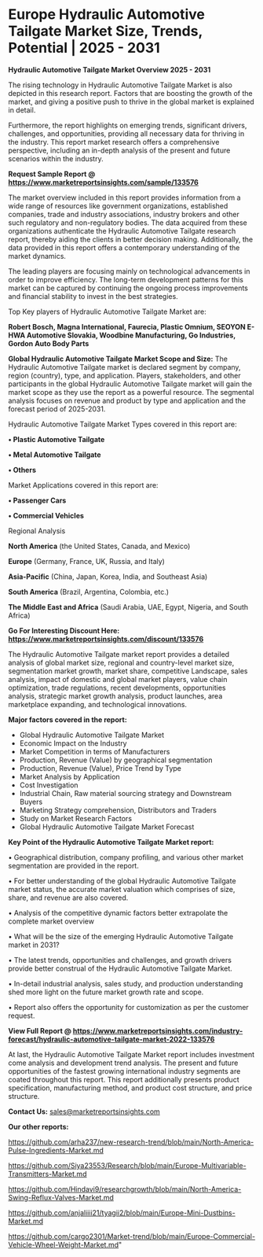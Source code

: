 # Europe Hydraulic Automotive Tailgate Market Size, Trends, Potential | 2025 - 2031

<Strong> Hydraulic Automotive Tailgate Market Overview 2025 - 2031</strong>

The rising technology in Hydraulic Automotive Tailgate Market is also depicted in this research report. Factors that are boosting the growth of the market, and giving a positive push to thrive in the global market is explained in detail.

Furthermore, the report highlights on emerging trends, significant drivers, challenges, and opportunities, providing all necessary data for thriving in the industry. This report market research offers a comprehensive perspective, including an in-depth analysis of the present and future scenarios within the industry.

<strong>Request Sample Report @ <a href=https://www.marketreportsinsights.com/sample/133576>https://www.marketreportsinsights.com/sample/133576</a></strong>

The market overview included in this report provides information from a wide range of resources like government organizations, established companies, trade and industry associations, industry brokers and other such regulatory and non-regulatory bodies. The data acquired from these organizations authenticate the Hydraulic Automotive Tailgate research report, thereby aiding the clients in better decision making. Additionally, the data provided in this report offers a contemporary understanding of the market dynamics.

The leading players are focusing mainly on technological advancements in order to improve efficiency. The long-term development patterns for this market can be captured by continuing the ongoing process improvements and financial stability to invest in the best strategies.

Top Key players of Hydraulic Automotive Tailgate Market are:

<strong>Robert Bosch, Magna International, Faurecia, Plastic Omnium, SEOYON E-HWA Automotive Slovakia, Woodbine Manufacturing, Go Industries, Gordon Auto Body Parts</strong>

<strong><b>Global Hydraulic Automotive Tailgate Market Scope and Size:</b></strong>
The Hydraulic Automotive Tailgate market is declared segment by company, region (country), type, and application. Players, stakeholders, and other participants in the global Hydraulic Automotive Tailgate market will gain the market scope as they use the report as a powerful resource. The segmental analysis focuses on revenue and product by type and application and the forecast period of 2025-2031.

Hydraulic Automotive Tailgate Market Types covered in this report are:

<strong>• Plastic Automotive Tailgate

• Metal Automotive Tailgate

• Others</strong>

Market Applications covered in this report are:

<strong>• Passenger Cars

• Commercial Vehicles</strong> 

Regional Analysis

<strong>North America</strong> (the United States, Canada, and Mexico)

<strong>Europe</strong> (Germany, France, UK, Russia, and Italy)

<strong>Asia-Pacific</strong> (China, Japan, Korea, India, and Southeast Asia)

<strong>South America</strong> (Brazil, Argentina, Colombia, etc.)

<strong>The Middle East and Africa</strong> (Saudi Arabia, UAE, Egypt, Nigeria, and South Africa)

<strong>Go For Interesting Discount Here: <a href=https://www.marketreportsinsights.com/discount/133576>https://www.marketreportsinsights.com/discount/133576</a></strong>

The Hydraulic Automotive Tailgate market report provides a detailed analysis of global market size, regional and country-level market size, segmentation market growth, market share, competitive Landscape, sales analysis, impact of domestic and global market players, value chain optimization, trade regulations, recent developments, opportunities analysis, strategic market growth analysis, product launches, area marketplace expanding, and technological innovations.

<strong><b>Major factors covered in the report:</b></strong>
<ul>
  <li>Global Hydraulic Automotive Tailgate Market </li>
  <li>Economic Impact on the Industry</li>
  <li>Market Competition in terms of Manufacturers</li>
  <li>Production, Revenue (Value) by geographical segmentation</li>
  <li>Production, Revenue (Value), Price Trend by Type</li>
  <li>Market Analysis by Application</li>
  <li>Cost Investigation</li>
  <li>Industrial Chain, Raw material sourcing strategy and Downstream Buyers</li>
  <li>Marketing Strategy comprehension, Distributors and Traders</li>
  <li>Study on Market Research Factors</li>
  <li>Global Hydraulic Automotive Tailgate Market Forecast</li>
</ul>

<strong><b>Key Point of the Hydraulic Automotive Tailgate Market report:</b></strong>

• Geographical distribution, company profiling, and various other market segmentation are provided in the report.

• For better understanding of the global Hydraulic Automotive Tailgate market status, the accurate market valuation which comprises of size, share, and revenue are also covered.

• Analysis of the competitive dynamic factors better extrapolate the complete market overview

• What will be the size of the emerging Hydraulic Automotive Tailgate market in 2031?

• The latest trends, opportunities and challenges, and growth drivers provide better construal of the Hydraulic Automotive Tailgate Market.

• In-detail industrial analysis, sales study, and production understanding shed more light on the future market growth rate and scope.

• Report also offers the opportunity for customization as per the customer request.

<strong><b>View Full Report @ <a href=https://www.marketreportsinsights.com/industry-forecast/hydraulic-automotive-tailgate-market-2022-133576>https://www.marketreportsinsights.com/industry-forecast/hydraulic-automotive-tailgate-market-2022-133576</a></b></strong>


At last, the Hydraulic Automotive Tailgate Market report includes investment come analysis and development trend analysis. The present and future opportunities of the fastest growing international industry segments are coated throughout this report. This report additionally presents product specification, manufacturing method, and product cost structure, and price structure.

<strong>Contact Us:</strong>
sales@marketreportsinsights.com

<strong>Our other reports:</strong>

<a href=https://github.com/arha237/new-research-trend/blob/main/North-America-Pulse-Ingredients-Market.md>https://github.com/arha237/new-research-trend/blob/main/North-America-Pulse-Ingredients-Market.md</a>

<a href=https://github.com/Siya23553/Research/blob/main/Europe-Multivariable-Transmitters-Market.md>https://github.com/Siya23553/Research/blob/main/Europe-Multivariable-Transmitters-Market.md</a>

<a href=https://github.com/Hindavi9/researchgrowth/blob/main/North-America-Swing-Reflux-Valves-Market.md>https://github.com/Hindavi9/researchgrowth/blob/main/North-America-Swing-Reflux-Valves-Market.md</a>

<a href=https://github.com/anjaliiii21/tyagii2/blob/main/Europe-Mini-Dustbins-Market.md>https://github.com/anjaliiii21/tyagii2/blob/main/Europe-Mini-Dustbins-Market.md</a>

<a href=https://github.com/cargo2301/Market-trend/blob/main/Europe-Commercial-Vehicle-Wheel-Weight-Market.md>https://github.com/cargo2301/Market-trend/blob/main/Europe-Commercial-Vehicle-Wheel-Weight-Market.md</a>"
